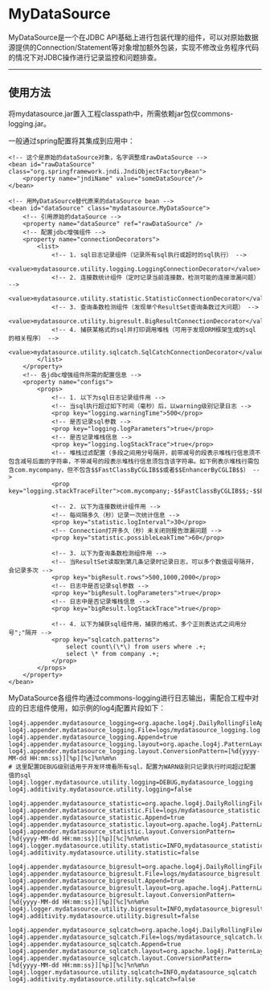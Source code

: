 # MyDataSource

MyDataSource是一个在JDBC API基础上进行包装代理的组件，可以对原始数据源提供的Connection/Statement等对象增加额外包装，实现不修改业务程序代码的情况下对JDBC操作进行记录监控和问题排查。

<hr/>

## 使用方法

将mydatasource.jar置入工程classpath中，所需依赖jar包仅commons-logging.jar。

一般通过spring配置将其集成到应用中：

	<!-- 这个是原始的dataSource对象，名字调整成rawDataSource -->
	<bean id="rawDataSource" class="org.springframework.jndi.JndiObjectFactoryBean">
		<property name="jndiName" value="someDataSource"/>
	</bean>
	
	<!-- 用MyDataSource替代原来的dataSource bean -->
	<bean id="dataSource" class="mydatasource.MyDataSource">
		<!-- 引用原始的dataSource -->
		<property name="dataSource" ref="rawDataSource" />
		<!-- 配置jdbc增强组件 -->
		<property name="connectionDecorators">
			<list>
				<!-- 1. sql日志记录组件（记录所有sql执行或超时的sql执行） -->
				<value>mydatasource.utility.logging.LoggingConnectionDecorator</value>
				<!-- 2. 连接数统计组件（定时记录当前连接数，检测可能的连接泄漏问题） -->
				<value>mydatasource.utility.statistic.StatisticConnectionDecorator</value>
				<!-- 3. 查询条数检测组件（发现单个ResultSet查询条数过大问题） -->
				<value>mydatasource.utility.bigresult.BigResultConnectionDecorator</value>
				<!-- 4. 捕获某格式的sql并打印调用堆栈（可用于发现ORM框架生成的sql的相关程序） -->
				<value>mydatasource.utility.sqlcatch.SqlCatchConnectionDecorator</value>
			</list>
		</property>
		<!-- 各jdbc增强组件所需的配置信息 -->
		<property name="configs">
			<props>
				<!-- 1. 以下为sql日志记录组件用 -->
				<!-- 当sql执行超过如下时间（毫秒）后，以warning级别记录日志 -->
				<prop key="logging.warningTime">500</prop>
				<!-- 是否记录sql参数 -->
				<prop key="logging.logParameters">true</prop>
				<!-- 是否记录堆栈信息 -->
				<prop key="logging.logStackTrace">true</prop>
				<!-- 堆栈过滤配置（多段之间用分号隔开，前带减号的段表示堆栈行信息须不包含减号后面的字符串，不带减号的段表示堆栈行信息须包含该字符串。如下例表示堆栈行需包含com.mycompany，但不包含$$FastClassByCGLIB$$或者$$EnhancerByCGLIB$$） -->
				<prop key="logging.stackTraceFilter">com.mycompany;-$$FastClassByCGLIB$$;-$$EnhancerByCGLIB$$</prop>

				<!-- 2. 以下为连接数统计组件用 -->
				<!-- 每间隔多久（秒）记录一次统计信息 -->
				<prop key="statistic.logInterval">30</prop>
				<!-- Connection打开多久（秒）未关闭则报告泄漏问题 -->
				<prop key="statistic.possibleLeakTime">60</prop>
				
				<!-- 3. 以下为查询条数检测组件用 -->
				<!-- 当ResultSet读取到第几条记录时记录日志，可以多个数值逗号隔开，会记录多次 -->
				<prop key="bigResult.rows">500,1000,2000</prop>
				<!-- 日志中是否记录sql参数 -->
				<prop key="bigResult.logParameters">true</prop>
				<!-- 日志中是否记录堆栈信息 -->
				<prop key="bigResult.logStackTrace">true</prop>
				
				<!-- 4. 以下为捕获sql组件用，捕获的格式，多个正则表达式之间用分号";"隔开 -->
				<prop key="sqlcatch.patterns">
					select count\(\*\) from users where .+;
					select \* from company .+;
				</prop>
			</props>
		</property>
	</bean>

MyDataSource各组件均通过commons-logging进行日志输出，需配合工程中对应的日志组件使用，如示例的log4j配置片段如下：

	log4j.appender.mydatasource_logging=org.apache.log4j.DailyRollingFileAppender
	log4j.appender.mydatasource_logging.File=logs/mydatasource_logging.log
	log4j.appender.mydatasource_logging.Append=true
	log4j.appender.mydatasource_logging.layout=org.apache.log4j.PatternLayout
	log4j.appender.mydatasource_logging.layout.ConversionPattern=[%d{yyyy-MM-dd HH:mm:ss}][%p][%c]%n%m%n
	# 这里配置DEBUG级别适用于开发环境看所有sql，配置为WARN级别只记录执行时间超过配置值的sql
	log4j.logger.mydatasource.utility.logging=DEBUG,mydatasource_logging
	log4j.additivity.mydatasource.utility.logging=false

	log4j.appender.mydatasource_statistic=org.apache.log4j.DailyRollingFileAppender
	log4j.appender.mydatasource_statistic.File=logs/mydatasource_statistic.log
	log4j.appender.mydatasource_statistic.Append=true
	log4j.appender.mydatasource_statistic.layout=org.apache.log4j.PatternLayout
	log4j.appender.mydatasource_statistic.layout.ConversionPattern=[%d{yyyy-MM-dd HH:mm:ss}][%p][%c]%n%m%n
	log4j.logger.mydatasource.utility.statistic=INFO,mydatasource_statistic
	log4j.additivity.mydatasource.utility.statistic=false
	
	log4j.appender.mydatasource_bigresult=org.apache.log4j.DailyRollingFileAppender
	log4j.appender.mydatasource_bigresult.File=logs/mydatasource_bigresult.log
	log4j.appender.mydatasource_bigresult.Append=true
	log4j.appender.mydatasource_bigresult.layout=org.apache.log4j.PatternLayout
	log4j.appender.mydatasource_bigresult.layout.ConversionPattern=[%d{yyyy-MM-dd HH:mm:ss}][%p][%c]%n%m%n
	log4j.logger.mydatasource.utility.bigresult=INFO,mydatasource_bigresult
	log4j.additivity.mydatasource.utility.bigresult=false

	log4j.appender.mydatasource_sqlcatch=org.apache.log4j.DailyRollingFileAppender
	log4j.appender.mydatasource_sqlcatch.File=logs/mydatasource_sqlcatch.log
	log4j.appender.mydatasource_sqlcatch.Append=true
	log4j.appender.mydatasource_sqlcatch.layout=org.apache.log4j.PatternLayout
	log4j.appender.mydatasource_sqlcatch.layout.ConversionPattern=[%d{yyyy-MM-dd HH:mm:ss}][%p][%c]%n%m%n
	log4j.logger.mydatasource.utility.sqlcatch=INFO,mydatasource_sqlcatch
	log4j.additivity.mydatasource.utility.sqlcatch=false